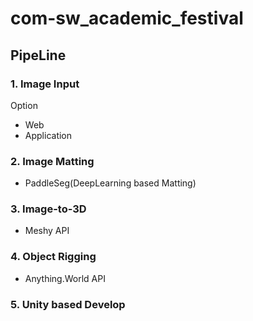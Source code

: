 # com-sw_academic_festival
## PipeLine
### 1. Image Input
  Option
  - Web
  - Application
### 2. Image Matting
  - PaddleSeg(DeepLearning based Matting)
### 3. Image-to-3D
  - Meshy API
### 4. Object Rigging
  - Anything.World API
### 5. Unity based Develop
 
